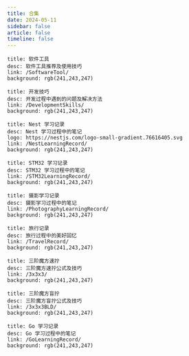 ```yaml
---
title: 合集
date: 2024-05-11
sidebar: false
article: false
timeline: false
---
```


```component VPCard
title: 软件工具
desc: 软件工具推荐及使用技巧
link: /SoftwareTool/
background: rgb(241,243,247)
```
```component VPCard
title: 开发技巧
desc: 开发过程中遇到的问题及解决方法
link: /DevelopmentSkills/
background: rgb(241,243,247)
```
```component VPCard
title: Nest 学习记录
desc: Nest 学习过程中的笔记
logo: https://nestjs.com/logo-small-gradient.76616405.svg
link: /NestLearningRecord/
background: rgb(241,243,247)
```
```component VPCard
title: STM32 学习记录
desc: STM32 学习过程中的笔记
link: /STM32LearningRecord/
background: rgb(241,243,247)
```
```component VPCard
title: 摄影学习记录
desc: 摄影学习过程中的笔记
link: /PhotographyLearningRecord/
background: rgb(241,243,247)
```
```component VPCard
title: 旅行记录
desc: 旅行过程中的美好回忆
link: /TravelRecord/
background: rgb(241,243,247)
```

```component VPCard
title: 三阶魔方速拧
desc: 三阶魔方速拧公式及技巧
link: /3x3x3/
background: rgb(241,243,247)
```

```component VPCard
title: 三阶魔方盲拧
desc: 三阶魔方盲拧公式及技巧
link: /3x3x3BLD/
background: rgb(241,243,247)
```

```component VPCard
title: Go 学习记录
desc: Go 学习过程中的笔记
link: /GoLearningRecord/
background: rgb(241,243,247)
```
